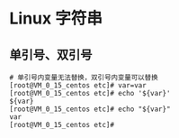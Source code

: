 # Linux 字符串

## 单引号、双引号

```shell
# 单引号内变量无法替换，双引号内变量可以替换
[root@VM_0_15_centos etc]# var=var
[root@VM_0_15_centos etc]# echo '${var}'
${var}
[root@VM_0_15_centos etc]# echo "${var}"
var
[root@VM_0_15_centos etc]#

```
